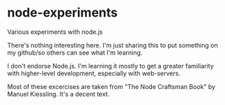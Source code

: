 # node-experiments
Various experiments with node.js

There's nothing interesting here.
I'm just sharing this to put something on my github/so others can see what I'm learning.

I don't endorse Node.js. I'm learning it mostly to get a greater familiarity with higher-level development, especially with web-servers.

Most of these excercises are taken from "The Node Craftsman Book" by Manuel Kiessling. It's a decent text.
